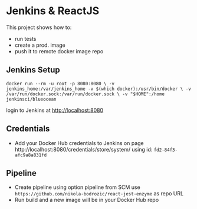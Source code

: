 # Jenkins & ReactJS

This project shows how to:
- run tests
- create a prod. image
- push it to remote docker image repo

## Jenkins Setup

``
docker run --rm -u root -p 8080:8080 \
    -v jenkins_home:/var/jenkins_home -v $(which docker):/usr/bin/docker \
    -v /var/run/docker.sock:/var/run/docker.sock \
    -v "$HOME":/home jenkinsci/blueocean
``

login to Jenkins at <http://localhost:8080>

## Credentials

- Add your Docker Hub credentials to Jenkins on page http://localhost:8080/credentials/store/system/ using id: `fd2-84f3-afc9a8a831fd`

## Pipeline

- Create pipeline using option pipeline from SCM use `https://github.com/nikola-bodrozic/react-jest-enzyme` as repo URL
- Run build and a new image will be in your Docker Hub repo
